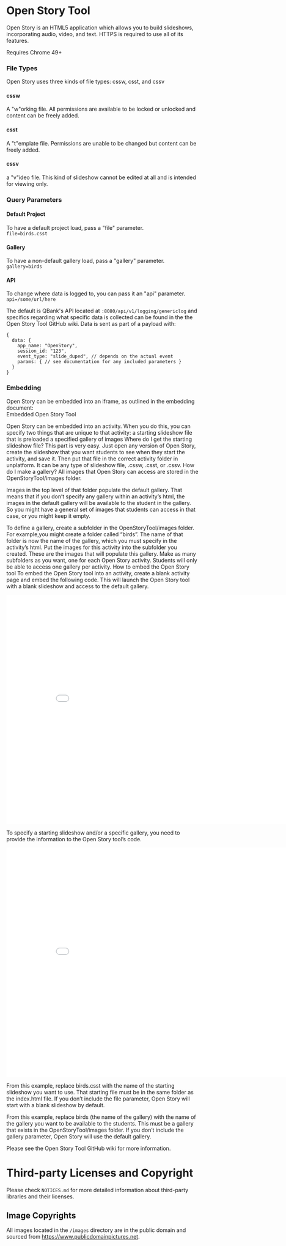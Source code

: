 # Open Story Tool

Open Story is an HTML5 application which allows you to build slideshows, incorporating audio, video, and text. HTTPS is required to use all of its features.   

Requires Chrome 49+

### File Types
Open Story uses three kinds of file types: cssw, csst, and cssv
#### cssw
A "w"orking file. All permissions are available to be locked or unlocked and content can be freely added.
#### csst
A "t"emplate file. Permissions are unable to be changed but content can be freely added.
#### cssv
a "v"ideo file. This kind of slideshow cannot be edited at all and is intended for viewing only.

### Query Parameters
#### Default Project
To have a default project load, pass a "file" parameter.  
`file=birds.csst`
#### Gallery
To have a non-default gallery load, pass a "gallery" parameter.  
`gallery=birds`
#### API
To change where data is logged to, you can pass it an "api" parameter.  
`api=/some/url/here`

The default is QBank's API located at `:8080/api/v1/logging/genericlog` and specifics regarding what specific data is collected can be found in the the Open Story Tool GitHub wiki. Data is sent as part of a payload with:

```
{
  data: {
    app_name: "OpenStory",
    session_id: "123",
    event_type: "slide_duped", // depends on the actual event
    params: { // see documentation for any included parameters }
  }
}
```


### Embedding
Open Story can be embedded into an iframe, as outlined in the embedding document:  
Embedded Open Story Tool

Open Story can be embedded into an activity. When you do this, you can specify two things that are unique to that activity:
a starting slideshow file that is preloaded
a specified gallery of images
Where do I get the starting slideshow file?
This part is very easy. Just open any version of Open Story, create the slideshow that you want students to see when they start the activity, and save it. Then put that file in the correct activity folder in unplatform. It can be any type of slideshow file, .cssw, .csst, or .cssv.
How do I make a gallery?
All images that Open Story can access are stored in the OpenStoryTool/images folder.

Images in the top level of that folder populate the default gallery. That means that if you don’t specify any gallery within an activity’s html, the images in the default gallery will be available to the student in the gallery. So you might have a general set of images that students can access in that case, or you might keep it empty.

To define a gallery, create a subfolder in the OpenStoryTool/images folder. For example,you might create a folder called “birds”. The name of that folder is now the name of the gallery, which you must specify in the activity’s html. Put the images for this activity into the subfolder you created. These are the images that will populate this gallery. Make as many subfolders as you want, one for each Open Story activity. Students will only be able to access one gallery per activity.
How to embed the Open Story tool
To embed the Open Story tool into an activity, create a blank activity page and embed the following code. This will launch the Open Story tool with a blank slideshow and access to the default gallery.

<iframe src="/modules/OpenStoryTool/index.html" style="width:860px; height:600px" frameBorder="0"></iframe>

To specify a starting slideshow and/or a specific gallery, you need to provide the information to the Open Story tool’s code.

<iframe src="/modules/OpenStoryTool/index.html?gallery=birds&file=birds.csst" style="width:860px; height:600px" frameBorder="0"></iframe>

From this example, replace birds.csst with the name of the starting slideshow you want to use.
That starting file must be in the same folder as the index.html file. If you don’t include the file parameter, Open Story will start with a blank slideshow by default.

From this example, replace birds (the name of the gallery) with the name of the gallery you want to be available to the students. This must be a gallery that exists in the OpenStoryTool/images folder. If you don’t include the gallery parameter, Open Story will use the default gallery.

Please see the Open Story Tool GitHub wiki for more information.


# Third-party Licenses and Copyright
Please check `NOTICES.md` for more detailed information about third-party libraries and their licenses.

## Image Copyrights
All images located in the `/images` directory are in the public domain and sourced from https://www.publicdomainpictures.net.
